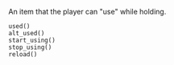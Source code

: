 An item that the player can "use" while holding.
```
used()
alt_used()
start_using()
stop_using()
reload()
```
